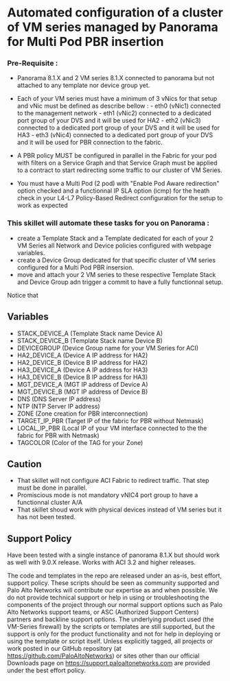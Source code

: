 # Automated configuration of a cluster of VM series managed by Panorama for Multi Pod PBR insertion

### Pre-Requisite :
- Panorama 8.1.X and 2 VM series 8.1.X connected to panorama but not attached to any template nor device group yet.

- Each of your VM series must have a minimum of 3 vNics for that setup and vNic must be defined as describe bellow :
        - eth0 (vNic1) connected to the management network
        - eth1 (vNic2) connected to a dedicated port group of your DVS and it will be used for HA2
        - eth2 (vNic3) connected to a dedicated port group of your DVS and it will be used for HA3
        - eth3 (vNic4) connected to a dedicated port group of your DVS and it will be used for PBR connection to the fabric.

- A PBR policy MUST be configured in parallel in the Fabric for your pod with filters on a Service Graph and that Service Graph must be applied to a contract to start redirecting some traffic to our cluster of VM Series. 

- You must have a Multi Pod (2 pod) with "Enable Pod Aware redirection" option checked and a functionnal IP SLA option (icmp) for the heath check in your L4-L7 Policy-Based Redirect configuration for the setup to work as expected


### This skillet will automate these tasks for you on Panorama :
- create a Template Stack and a Template dedicated for each of your 2 VM Series all Network and Device policies configured with webpage variables.
- create a Device Group dedicated for that specific cluster of VM series configured for a Multi Pod PBR insersion.
- move and attach your 2 VM series to these respective Template Stack and Device Group adn trigger a commit to have a fully functionnal setup.
 

Notice that 

## Variables
- STACK_DEVICE_A (Template Stack name Device A)
- STACK_DEVICE_B (Template Stack name Device B)
- DEVICEGROUP (Device Group name for your VM Series for ACI)
- HA2_DEVICE_A (Device A IP address for HA2)
- HA2_DEVICE_B (Device B IP address for HA2)
- HA3_DEVICE_A (Device A IP address for HA3)
- HA3_DEVICE_B (Device B IP address for HA3)
- MGT_DEVICE_A (MGT IP address of Device A)
- MGT_DEVICE_B (MGT IP address of Device B)
- DNS (DNS Server IP address)
- NTP (NTP Server IP address)
- ZONE (Zone creation for PBR interconnection)
- TARGET_IP_PBR (Target IP of the fabric for PBR without Netmask)
- LOCAL_IP_PBR (Local IP of your VM interface connected to the the fabric for PBR with Netmask)
- TAGCOLOR (Color of the TAG for your Zone)



## Caution  
- That skillet will not configure ACI Fabric to redirect traffic. That step must be done in parallel.
- Promiscious mode is not mandatory vNIC4 port group to have a functionnal cluster A/A
- That skillet shoud work with physical devices instead of VM series but it has not been tested.

## Support Policy

Have been tested with a single instance of panorama 8.1.X but should work as well with 9.0.X release.
Works with ACI 3.2 and higher releases.

The code and templates in the repo are released under an as-is, best effort,
support policy. These scripts should be seen as community supported and
Palo Alto Networks will contribute our expertise as and when possible.
We do not provide technical support or help in using or troubleshooting the
components of the project through our normal support options such as
Palo Alto Networks support teams, or ASC (Authorized Support Centers)
partners and backline support options. The underlying product used
(the VM-Series firewall) by the scripts or templates are still supported,
but the support is only for the product functionality and not for help in
deploying or using the template or script itself. Unless explicitly tagged,
all projects or work posted in our GitHub repository
(at https://github.com/PaloAltoNetworks) or sites other than our official
Downloads page on https://support.paloaltonetworks.com are provided under
the best effort policy.